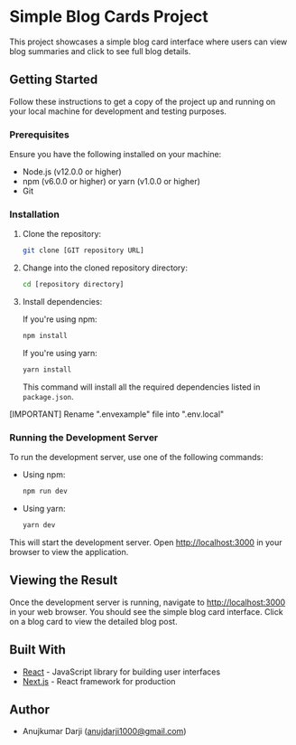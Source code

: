 
# Simple Blog Cards Project

This project showcases a simple blog card interface where users can view blog summaries and click to see full blog details.

## Getting Started

Follow these instructions to get a copy of the project up and running on your local machine for development and testing purposes.

### Prerequisites

Ensure you have the following installed on your machine:

- Node.js (v12.0.0 or higher)
- npm (v6.0.0 or higher) or yarn (v1.0.0 or higher)
- Git

### Installation

1. Clone the repository:

   ```bash
   git clone [GIT repository URL]
   ```

2. Change into the cloned repository directory:

   ```bash
   cd [repository directory]
   ```

3. Install dependencies:

   If you're using npm:

   ```bash
   npm install
   ```

   If you're using yarn:

   ```bash
   yarn install
   ```
   This command will install all the required dependencies listed in `package.json`.

[IMPORTANT]
Rename ".envexample" file into ".env.local" 

### Running the Development Server

To run the development server, use one of the following commands:

- Using npm:

  ```bash
  npm run dev
  ```

- Using yarn:

  ```bash
  yarn dev
  ```

This will start the development server. Open [http://localhost:3000](http://localhost:3000) in your browser to view the application.

## Viewing the Result

Once the development server is running, navigate to [http://localhost:3000](http://localhost:3000) in your web browser. You should see the simple blog card interface. Click on a blog card to view the detailed blog post.

## Built With

- [React](https://reactjs.org/) - JavaScript library for building user interfaces
- [Next.js](https://nextjs.org/) - React framework for production

## Author

- Anujkumar Darji (anujdarji1000@gmail.com)

